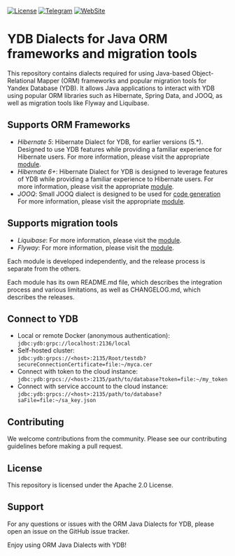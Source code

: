 [![License](https://img.shields.io/badge/License-Apache%202.0-blue.svg)](https://github.com/ydb-platform/ydb-java-dialects/blob/main/LICENSE.md)
[![Telegram](https://img.shields.io/badge/chat-on%20Telegram-2ba2d9.svg)](https://t.me/ydb_en)
[![WebSite](https://img.shields.io/badge/website-ydb.tech-blue.svg)](https://ydb.tech)

# YDB Dialects for Java ORM frameworks and migration tools

This repository contains dialects required for using Java-based Object-Relational 
Mapper (ORM) frameworks and popular migration tools for Yandex Database (YDB). 
It allows Java applications to interact with YDB using popular ORM libraries 
such as Hibernate, Spring Data, and JOOQ, as well as migration 
tools like Flyway and Liquibase.

## Supports ORM Frameworks

- *Hibernate 5*:
  Hibernate Dialect for YDB, for earlier versions (5.*).
  Designed to use YDB features while providing a
  familiar experience for Hibernate users.
  For more information, please visit the appropriate [module](./hibernate-dialect-v5).
- *Hibernate 6+*:
  Hibernate Dialect for YDB is designed to leverage features of YDB while
  providing a familiar experience to Hibernate users.
  For more information, please visit the appropriate [module](./hibernate-dialect).
- *JOOQ*:
  Small JOOQ dialect is designed to be used for [code generation](https://www.jooq.org/doc/3.19/manual/code-generation/)
  For more information, please visit the appropriate [module](./jooq-dialect).

## Supports migration tools

- *Liquibase*:
  For more information, please visit the [module](./liquibase-dialect).
- *Flyway*:
  For more information, please visit the [module](./flyway-dialect).

Each module is developed independently,
and the release process is separate from the others.

Each module has its own README.md file,
which describes the integration process and various limitations,
as well as CHANGELOG.md, which describes the releases.

## Connect to YDB

* Local or remote Docker (anonymous authentication):<br>`jdbc:ydb:grpc://localhost:2136/local`
* Self-hosted cluster:<br>`jdbc:ydb:grpcs://<host>:2135/Root/testdb?secureConnectionCertificate=file:~/myca.cer`
* Connect with token to the cloud instance:<br>`jdbc:ydb:grpcs://<host>:2135/path/to/database?token=file:~/my_token`
* Connect with service account to the cloud instance:<br>`jdbc:ydb:grpcs://<host>:2135/path/to/database?saFile=file:~/sa_key.json`

## Contributing

We welcome contributions from the community.
Please see our contributing guidelines before making a pull request.

## License

This repository is licensed under the Apache 2.0 License.

## Support

For any questions or issues with the ORM Java Dialects for YDB,
please open an issue on the GitHub issue tracker.

Enjoy using ORM Java Dialects with YDB!
